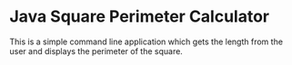 # Java Square Perimeter Calculator
This is a simple command line application which gets the length from the user and displays the perimeter of the square.